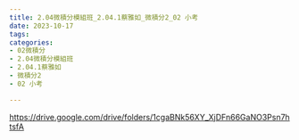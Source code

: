 ```yaml
---
title: 2.04微積分模組班_2.04.1蔡雅如_微積分2_02 小考
date: 2023-10-17
tags: 
categories:
- 02微積分
- 2.04微積分模組班
- 2.04.1蔡雅如
- 微積分2
- 02 小考

---
```

https://drive.google.com/drive/folders/1cgaBNk56XY_XjDFn66GaNO3Psn7htsfA
